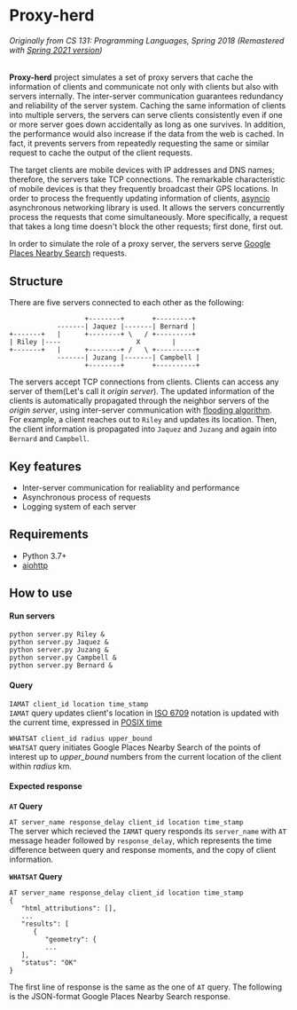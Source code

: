 # Proxy-herd
###### Originally from CS 131: Programming Languages, Spring 2018 (Remastered with [Spring 2021 version](https://web.cs.ucla.edu/classes/spring21/cs131/hw/pr.html))
**Proxy-herd** project simulates a set of proxy servers that cache the information 
of clients and communicate not only with clients but also with servers internally. 
The inter-server communication guarantees redundancy and reliability of the server system. 
Caching the same information of clients into multiple servers, the servers 
can serve clients consistently even if one or more server goes down accidentally as long as one survives. 
In addition, the performance would also increase if the data from the web is cached. 
In fact, it prevents servers from repeatedly requesting the same or similar request to cache the output of the client requests.

The target clients are mobile devices with IP addresses and DNS names; therefore,
the servers take TCP connections. The remarkable characteristic of mobile devices
is that they frequently broadcast their GPS locations. In order to process the
frequently updating information of clients, [asyncio](https://docs.python.org/3/library/asyncio.html) asynchronous networking library is used. It allows the servers concurrently 
process the requests that come simultaneously. More specifically, a request
that takes a long time doesn't block the other requests; first done, first out.  

In order to simulate the role of a proxy server, the servers serve [Google Places
Nearby Search](https://developers.google.com/maps/documentation/places/web-service/search-nearby) 
requests.

## Structure
There are five servers connected to each other as the following:
```
                   +--------+       +---------+
            -------| Jaquez |-------| Bernard |            
+-------+   |      +--------+ \   / +---------+
| Riley |----                   X        |
+-------+   |      +--------+ /   \ +----------+
            -------| Juzang |-------| Campbell | 
                   +--------+       +----------+
```
The servers accept TCP connections from clients. Clients can access any 
server of them(Let's call it *origin server*). The updated information of the 
clients is automatically propagated through the neighbor servers of the 
*origin server*, using inter-server communication with 
[flooding algorithm](https://en.wikipedia.org/wiki/Flooding_%28computer_networking%29).\
For example, a client reaches out to `Riley` and updates its location. Then, the
client information is propagated into `Jaquez` and `Juzang` and again into `Bernard` and `Campbell`. 

## Key features
- Inter-server communication for realiablity and performance
- Asynchronous process of requests
- Logging system of each server

## Requirements
- Python 3.7+
- [aiohttp](https://docs.aiohttp.org/en/stable/)

## How to use

#### Run servers
```
python server.py Riley &
python server.py Jaquez &
python server.py Juzang &
python server.py Campbell &
python server.py Bernard &
```

#### Query
`IAMAT client_id location time_stamp`  
`IAMAT` query updates client's location in 
[ISO 6709](https://en.wikipedia.org/wiki/ISO_6709) notation is updated with the
current time, expressed in [POSIX time](https://en.wikipedia.org/wiki/Unix_time)

`WHATSAT client_id radius upper_bound`  
`WHATSAT` query initiates Google Places Nearby Search of the points of interest
up to *upper_bound* numbers from the current location of the client within 
*radius* km. 

#### Expected response

**`AT` Query**  

`AT server_name response_delay client_id location time_stamp`  
The server which recieved the `IAMAT` query responds its `server_name` with 
`AT` message header followed by `response_delay`, which represents the time
difference between query and response moments, and the copy of client information.

**`WHATSAT` Query**
```
AT server_name response_delay client_id location time_stamp
{
   "html_attributions": [],
   ...
   "results": [
      {
         "geometry": {
         ...
   ],
   "status": "OK"
}
```
The first line of response is the same as the one of `AT` query. The following
is the JSON-format Google Places Nearby Search response.
